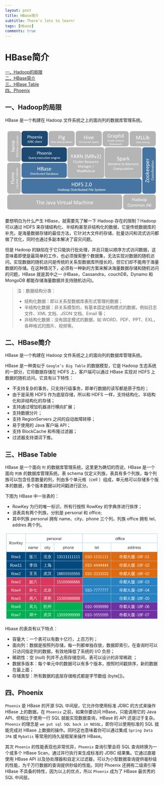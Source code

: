 ```yaml
---
layout: post
title: HBase简介
subtitle: There's lots to learn!
tags: [Hbase]
comments: true
---
```

# HBase简介

<nav>
<a href="#一Hadoop的局限">一、Hadoop的局限</a><br/>
<a href="#二HBase简介">二、HBase简介</a><br/>
<a href="#三HBase-Table">三、HBase Table</a><br/>
<a href="#四Phoenix">四、Phoenix</a><br/>
</nav>

## 一、Hadoop的局限

HBase 是一个构建在 Hadoop 文件系统之上的面向列的数据库管理系统。

![img.png](/assets/img/hbase/img.png)

要想明白为什么产生 HBase，就需要先了解一下 Hadoop 存在的限制？Hadoop 可以通过 HDFS 来存储结构化、半结构甚至非结构化的数据，它是传统数据库的补充，是海量数据存储的最佳方法，它针对大文件的存储，批量访问和流式访问都做了优化，同时也通过多副本解决了容灾问题。

但是 Hadoop 的缺陷在于它只能执行批处理，并且只能以顺序方式访问数据，这意味着即使是最简单的工作，也必须搜索整个数据集，无法实现对数据的随机访问。实现数据的随机访问是传统的关系型数据库所擅长的，但它们却不能用于海量数据的存储。在这种情况下，必须有一种新的方案来解决海量数据存储和随机访问的问题，HBase 就是其中之一 (HBase，Cassandra，couchDB，Dynamo 和 MongoDB 都能存储海量数据并支持随机访问)。

> 注：数据结构分类：
>
> - 结构化数据：即以关系型数据库表形式管理的数据；
> - 半结构化数据：非关系模型的，有基本固定结构模式的数据，例如日志文件、XML 文档、JSON 文档、Email 等；
> - 非结构化数据：没有固定模式的数据，如 WORD、PDF、PPT、EXL，各种格式的图片、视频等。

## 二、HBase简介

HBase 是一个构建在 Hadoop 文件系统之上的面向列的数据库管理系统。

HBase 是一种类似于 `Google’s Big Table` 的数据模型，它是 Hadoop 生态系统的一部分，它将数据存储在 HDFS 上，客户端可以通过 HBase 实现对 HDFS 上数据的随机访问。它具有以下特性：

+ 不支持复杂的事务，只支持行级事务，即单行数据的读写都是原子性的；
+ 由于是采用 HDFS 作为底层存储，所以和 HDFS 一样，支持结构化、半结构化和非结构化的存储；
+ 支持通过增加机器进行横向扩展；
+ 支持数据分片；
+ 支持 RegionServers 之间的自动故障转移；
+ 易于使用的 Java 客户端 API；
+ 支持 BlockCache 和布隆过滤器；
+ 过滤器支持谓词下推。

## 三、HBase Table

HBase 是一个面向 `列` 的数据库管理系统，这里更为确切的而说，HBase 是一个面向 `列族` 的数据库管理系统。表 schema 仅定义列族，表具有多个列族，每个列族可以包含任意数量的列，列由多个单元格（cell ）组成，单元格可以存储多个版本的数据，多个版本数据以时间戳进行区分。

下图为 HBase 中一张表的：

+ RowKey 为行的唯一标识，所有行按照 RowKey 的字典序进行排序；
+ 该表具有两个列族，分别是 personal 和 office;
+ 其中列族 personal 拥有 name、city、phone 三个列，列族 office 拥有 tel、addres 两个列。

![img_1.png](/assets/img/hbase/img_1.png)

Hbase 的表具有以下特点：

- 容量大：一个表可以有数十亿行，上百万列；
- 面向列：数据是按照列存储，每一列都单独存放，数据即索引，在查询时可以只访问指定列的数据，有效地降低了系统的 I/O 负担；
- 稀疏性：空 (null) 列并不占用存储空间，表可以设计的非常稀疏  ；
- 数据多版本：每个单元中的数据可以有多个版本，按照时间戳排序，新的数据在最上面；
- 存储类型：所有数据的底层存储格式都是字节数组 (byte[])。

## 四、Phoenix

`Phoenix` 是 HBase 的开源 SQL 中间层，它允许你使用标准 JDBC 的方式来操作 HBase 上的数据。在 `Phoenix` 之前，如果你要访问 HBase，只能调用它的 Java API，但相比于使用一行 SQL 就能实现数据查询，HBase 的 API 还是过于复杂。`Phoenix` 的理念是 `we put sql SQL back in NOSQL`，即你可以使用标准的 SQL 就能完成对 HBase 上数据的操作。同时这也意味着你可以通过集成 `Spring Data  JPA` 或 `Mybatis` 等常用的持久层框架来操作 HBase。

其次 `Phoenix` 的性能表现也非常优异，`Phoenix` 查询引擎会将 SQL 查询转换为一个或多个 HBase Scan，通过并行执行来生成标准的 JDBC 结果集。它通过直接使用 HBase API 以及协处理器和自定义过滤器，可以为小型数据查询提供毫秒级的性能，为千万行数据的查询提供秒级的性能。同时 Phoenix 还拥有二级索引等 HBase 不具备的特性，因为以上的优点，所以 `Phoenix` 成为了 HBase 最优秀的 SQL 中间层。
